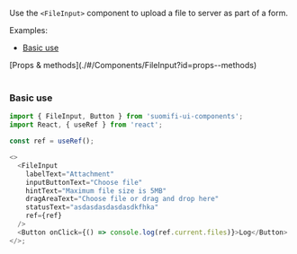 Use the `<FileInput>` component to upload a file to server as part of a form.

Examples:

- [Basic use](./#/Components/FileInput?id=basic-use)

<div style="margin-bottom: 40px">
  [Props & methods](./#/Components/FileInput?id=props--methods)
</div>

### Basic use

```js
import { FileInput, Button } from 'suomifi-ui-components';
import React, { useRef } from 'react';

const ref = useRef();

<>
  <FileInput
    labelText="Attachment"
    inputButtonText="Choose file"
    hintText="Maximum file size is 5MB"
    dragAreaText="Choose file or drag and drop here"
    statusText="asdasdasdasdasdkfhka"
    ref={ref}
  />
  <Button onClick={() => console.log(ref.current.files)}>Log</Button>
</>;
```
